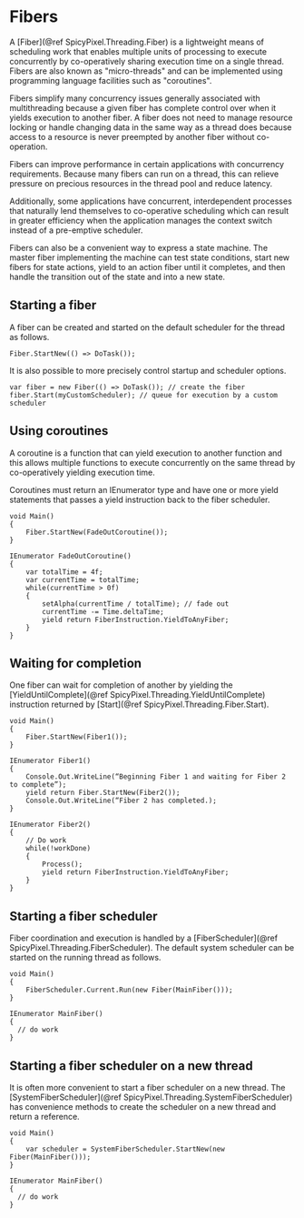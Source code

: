 Fibers
======

A [Fiber](@ref SpicyPixel.Threading.Fiber) is a lightweight means of scheduling work that enables multiple units of processing to execute concurrently by co-operatively sharing execution time on a single thread. Fibers are also known as "micro-threads" and can be implemented using programming language facilities such as "coroutines".

Fibers simplify many concurrency issues generally associated with multithreading because a given fiber has complete control over when it yields execution to another fiber. A fiber does not need to manage resource locking or handle changing data in the same way as a thread does because access to a resource is never preempted by another fiber without co-operation.

Fibers can improve performance in certain applications with concurrency requirements. Because many fibers can run on a thread, this can relieve pressure on precious resources in the thread pool and reduce latency.

Additionally, some applications have concurrent, interdependent processes that naturally lend themselves to co-operative scheduling which can result in greater efficiency when the application manages the context switch instead of a pre-emptive scheduler.

Fibers can also be a convenient way to express a state machine. The master fiber implementing the machine can test state conditions, start new fibers for state actions, yield to an action fiber until it completes, and then handle the transition out of the state and into a new state.

Starting a fiber
----------------
A fiber can be created and started on the default scheduler for the thread as follows.

```{.cs}
Fiber.StartNew(() => DoTask());
```

It is also possible to more precisely control startup and scheduler options.

```{.cs}
var fiber = new Fiber(() => DoTask()); // create the fiber
fiber.Start(myCustomScheduler); // queue for execution by a custom scheduler
```
Using coroutines
----------------
A coroutine is a function that can yield execution to another function and this allows multiple functions to execute concurrently on the same thread by co-operatively yielding execution time.

Coroutines must return an IEnumerator type and have one or more yield statements that passes a yield instruction back to the fiber scheduler.

```{.cs}
void Main()
{
	Fiber.StartNew(FadeOutCoroutine());
}

IEnumerator FadeOutCoroutine()
{
	var totalTime = 4f;
	var currentTime = totalTime;
	while(currentTime > 0f)
	{
		setAlpha(currentTime / totalTime); // fade out
		currentTime -= Time.deltaTime;
		yield return FiberInstruction.YieldToAnyFiber;
	}
}
```

Waiting for completion
----------------------
One fiber can wait for completion of another by yielding the [YieldUntilComplete](@ref SpicyPixel.Threading.YieldUntilComplete) instruction returned by [Start](@ref SpicyPixel.Threading.Fiber.Start).

```{.cs}
void Main()
{
	Fiber.StartNew(Fiber1());
}

IEnumerator Fiber1()
{
	Console.Out.WriteLine(“Beginning Fiber 1 and waiting for Fiber 2 to complete”);
	yield return Fiber.StartNew(Fiber2());
	Console.Out.WriteLine(“Fiber 2 has completed.);
}

IEnumerator Fiber2()
{
	// Do work
	while(!workDone)
	{
		Process();
		yield return FiberInstruction.YieldToAnyFiber;
	}
}
```

Starting a fiber scheduler
--------------------------
Fiber coordination and execution is handled by a [FiberScheduler](@ref SpicyPixel.Threading.FiberScheduler). The default system scheduler can be started on the running thread as follows.

```{.cs}
void Main()
{
	FiberScheduler.Current.Run(new Fiber(MainFiber()));
}

IEnumerator MainFiber()
{
  // do work
}
```

Starting a fiber scheduler on a new thread
------------------------------------------
It is often more convenient to start a fiber scheduler on a new thread. The [SystemFiberScheduler](@ref SpicyPixel.Threading.SystemFiberScheduler) has convenience methods to create the scheduler on a new thread and return a reference.

```{.cs}
void Main()
{
	var scheduler = SystemFiberScheduler.StartNew(new Fiber(MainFiber()));
}

IEnumerator MainFiber()
{
  // do work
}
```
